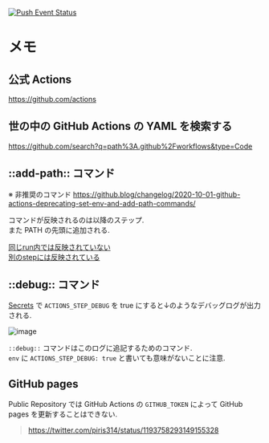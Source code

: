 [![Push Event Status](https://github.com/yasuhiroki/enjoy-github-actions/workflows/push%20event/badge.svg)](https://github.com/yasuhiroki/enjoy-github-actions/actions)


# メモ

## 公式 Actions

https://github.com/actions

## 世の中の GitHub Actions の YAML を検索する

https://github.com/search?q=path%3A.github%2Fworkflows&type=Code

## ::add-path:: コマンド

※ 非推奨のコマンド
https://github.blog/changelog/2020-10-01-github-actions-deprecating-set-env-and-add-path-commands/

コマンドが反映されるのは以降のステップ.  
また PATH の先頭に追加される.

[同じrun内では反映されていない](https://github.com/yasuhiroki/enjoy-github-actions/commit/90e86550ce93058731e029b1a4e8bf5c374bbc19/checks?check_suite_id=253494226)  
[別のstepには反映されている](https://github.com/yasuhiroki/enjoy-github-actions/commit/ad23f90f2d4969e7e72ae14ab1869d35ccf8e8e0/checks?check_suite_id=253504963)

## ::debug:: コマンド

[Secrets](https://github.com/yasuhiroki/enjoy-github-actions/settings/secrets) で `ACTIONS_STEP_DEBUG` を true にすると↓のようなデバッグログが出力される.

![image](https://user-images.githubusercontent.com/3108110/66326748-817d8880-e964-11e9-8ff2-1243f7a178ca.png)

`::debug::` コマンドはこのログに追記するためのコマンド.  
`env` に `ACTIONS_STEP_DEBUG: true` と書いても意味がないことに注意.

## GitHub pages

Public Repository では GitHub Actions の `GITHUB_TOKEN` によって GitHub pages を更新することはできない.

> https://twitter.com/piris314/status/1193758293149155328
